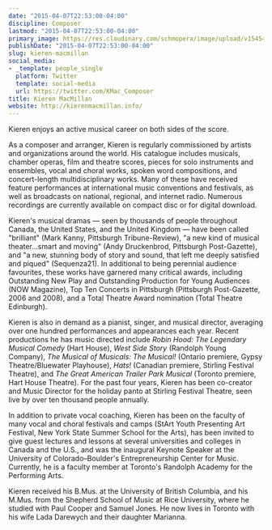 ```yaml
---
date: "2015-04-07T22:53:00-04:00"
discipline: Composer
lastmod: "2015-04-07T22:53:00-04:00"
primary_image: https://res.cloudinary.com/schmopera/image/upload/v1545409169/media/webhook-uploads/1428461565887/Screen-Shot-2015-02-24-at-10.05.16-AM.png.png
publishDate: "2015-04-07T22:53:00-04:00"
slug: kieren-macmillan
social_media:
- _template: people_single
  platform: Twitter
  template: social-media
  url: https://twitter.com/KMac_Composer
title: Kieren MacMillan
website: http://kierenmacmillan.info/
---
```


<p>
	Kieren enjoys an active musical career on both sides of the score.
</p>
<p>
	As a composer and arranger, Kieren is regularly commissioned by artists and organizations around the world. His catalogue includes musicals, chamber operas, film and theatre scores, pieces for solo instruments and ensembles, vocal and choral works, spoken word compositions, and concert-length multidisciplinary works. Many of these have received feature performances at international music conventions and festivals, as well as broadcasts on national, regional, and internet radio. Numerous recordings are currently available on compact disc or for digital download.
</p>
<p>
	Kieren's musical dramas — seen by thousands of people throughout Canada, the United States, and the United Kingdom — have been called "brilliant" (Mark Kanny, Pittsburgh Tribune-Review), "a new kind of musical theater…smart and moving" (Andy Druckenbrod, Pittsburgh Post-Gazette), and "a new, stunning body of story and sound, that left me deeply satisfied and piqued" (Sequenza21). In additional to being perennial audience favourites, these works have garnered many critical awards, including Outstanding New Play and Outstanding Production for Young Audiences (NOW Magazine), Top Ten Concerts in Pittsburgh (Pittsburgh Post-Gazette, 2006 and 2008), and a Total Theatre Award nomination (Total Theatre Edinburgh).
</p>
<p>
	Kieren is also in demand as a pianist, singer, and musical director, averaging over one hundred performances and appearances each year. Recent productions he has music directed include <em>Robin Hood: The Legendary Musical Comedy</em> (Hart House), <em>West Side Story</em> (Randolph Young Company), <em>The Musical of Musicals: The Musical!</em> (Ontario premiere, Gypsy Theatre/Bluewater Playhouse), <em>Hats!</em> (Canadian premiere, Stirling Festival Theatre), and <em>The Great American Trailer Park Musical</em> (Toronto premiere, Hart House Theatre). For the past four years, Kieren has been co-creator and Music Director for the holiday panto at Stirling Festival Theatre, seen live by over ten thousand people annually.
</p>
<p>
	In addition to private vocal coaching, Kieren has been on the faculty of many vocal and choral festivals and camps (StArt Youth Presenting Art Festival, New York State Summer School for the Arts), has been invited to give guest lectures and lessons at several universities and colleges in Canada and the U.S., and was the inaugural Keynote Speaker at the University of Colorado–Boulder's Entrepreneurship Center for Music. Currently, he is a faculty member at Toronto's Randolph Academy for the Performing Arts.
</p>
<p>
	Kieren received his B.Mus. at the University of British Columbia, and his M.Mus. from the Shepherd School of Music at Rice University, where he studied with Paul Cooper and Samuel Jones. He now lives in Toronto with his wife Lada Darewych and their daughter Marianna.
</p>

